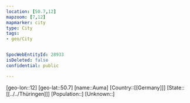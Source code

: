 ```yaml
---
location: [50.7,12]
mapzoom: [7,12] 
mapmarker: city 
type: City
tags:
- geo/City


SpocWebEntityId: 28933
isDeleted: false
confidential: public

---
```

[geo-lon::12]
[geo-lat::50.7]
[name::Auma]
[Country::[[Germany]]]
[State::[[../../Thüringen]]]
[Population::]
[Unknown::]

